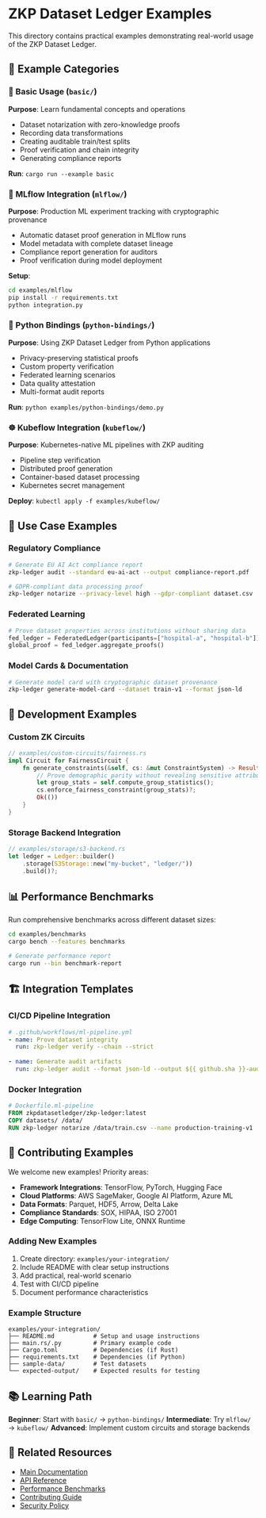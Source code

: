 # ZKP Dataset Ledger Examples

This directory contains practical examples demonstrating real-world usage of the ZKP Dataset Ledger.

## 📁 Example Categories

### 🚀 Basic Usage (`basic/`)
**Purpose**: Learn fundamental concepts and operations
- Dataset notarization with zero-knowledge proofs
- Recording data transformations
- Creating auditable train/test splits
- Proof verification and chain integrity
- Generating compliance reports

**Run**: `cargo run --example basic`

### 🧪 MLflow Integration (`mlflow/`)
**Purpose**: Production ML experiment tracking with cryptographic provenance
- Automatic dataset proof generation in MLflow runs
- Model metadata with complete dataset lineage
- Compliance report generation for auditors
- Proof verification during model deployment

**Setup**:
```bash
cd examples/mlflow
pip install -r requirements.txt
python integration.py
```

### 🐍 Python Bindings (`python-bindings/`)
**Purpose**: Using ZKP Dataset Ledger from Python applications
- Privacy-preserving statistical proofs
- Custom property verification 
- Federated learning scenarios
- Data quality attestation
- Multi-format audit reports

**Run**: `python examples/python-bindings/demo.py`

### ☸️ Kubeflow Integration (`kubeflow/`)
**Purpose**: Kubernetes-native ML pipelines with ZKP auditing
- Pipeline step verification
- Distributed proof generation
- Container-based dataset processing
- Kubernetes secret management

**Deploy**: `kubectl apply -f examples/kubeflow/`

## 🎯 Use Case Examples

### Regulatory Compliance
```bash
# Generate EU AI Act compliance report
zkp-ledger audit --standard eu-ai-act --output compliance-report.pdf

# GDPR-compliant data processing proof
zkp-ledger notarize --privacy-level high --gdpr-compliant dataset.csv
```

### Federated Learning
```python
# Prove dataset properties across institutions without sharing data
fed_ledger = FederatedLedger(participants=["hospital-a", "hospital-b"])
global_proof = fed_ledger.aggregate_proofs()
```

### Model Cards & Documentation
```bash
# Generate model card with cryptographic dataset provenance
zkp-ledger generate-model-card --dataset train-v1 --format json-ld
```

## 🔧 Development Examples

### Custom ZK Circuits
```rust
// examples/custom-circuits/fairness.rs
impl Circuit for FairnessCircuit {
    fn generate_constraints(&self, cs: &mut ConstraintSystem) -> Result<()> {
        // Prove demographic parity without revealing sensitive attributes
        let group_stats = self.compute_group_statistics();
        cs.enforce_fairness_constraint(group_stats)?;
        Ok(())
    }
}
```

### Storage Backend Integration
```rust
// examples/storage/s3-backend.rs
let ledger = Ledger::builder()
    .storage(S3Storage::new("my-bucket", "ledger/"))
    .build()?;
```

## 📊 Performance Benchmarks

Run comprehensive benchmarks across different dataset sizes:

```bash
cd examples/benchmarks
cargo bench --features benchmarks

# Generate performance report
cargo run --bin benchmark-report
```

## 🏗️ Integration Templates

### CI/CD Pipeline Integration
```yaml
# .github/workflows/ml-pipeline.yml
- name: Prove dataset integrity
  run: zkp-ledger verify --chain --strict
  
- name: Generate audit artifacts
  run: zkp-ledger audit --format json-ld --output ${{ github.sha }}-audit.json
```

### Docker Integration
```dockerfile
# Dockerfile.ml-pipeline
FROM zkpdatasetledger/zkp-ledger:latest
COPY datasets/ /data/
RUN zkp-ledger notarize /data/train.csv --name production-training-v1
```

## 🤝 Contributing Examples

We welcome new examples! Priority areas:

- **Framework Integrations**: TensorFlow, PyTorch, Hugging Face
- **Cloud Platforms**: AWS SageMaker, Google AI Platform, Azure ML
- **Data Formats**: Parquet, HDF5, Arrow, Delta Lake
- **Compliance Standards**: SOX, HIPAA, ISO 27001
- **Edge Computing**: TensorFlow Lite, ONNX Runtime

### Adding New Examples

1. Create directory: `examples/your-integration/`
2. Include README with clear setup instructions
3. Add practical, real-world scenario
4. Test with CI/CD pipeline
5. Document performance characteristics

### Example Structure
```
examples/your-integration/
├── README.md           # Setup and usage instructions
├── main.rs/.py         # Primary example code
├── Cargo.toml          # Dependencies (if Rust)
├── requirements.txt    # Dependencies (if Python)
├── sample-data/        # Test datasets
└── expected-output/    # Expected results for testing
```

## 📚 Learning Path

**Beginner**: Start with `basic/` → `python-bindings/`
**Intermediate**: Try `mlflow/` → `kubeflow/`
**Advanced**: Implement custom circuits and storage backends

## 🔗 Related Resources

- [Main Documentation](../README.md)
- [API Reference](https://docs.rs/zkp-dataset-ledger)
- [Performance Benchmarks](../benches/)
- [Contributing Guide](../CONTRIBUTING.md)
- [Security Policy](../SECURITY.md)